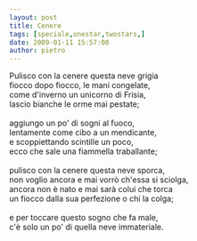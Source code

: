 ```yaml
---
layout: post
title: Cenere
tags: [speciale,onestar,twostars,]
date: 2009-01-11 15:57:00
author: pietro
---
```

Pulisco con la cenere questa neve grigia<br/>fiocco dopo fiocco, le mani congelate,<br/>come d'inverno un unicorno di Frisia,<br/>lascio bianche le orme mai pestate;<br/><br/>aggiungo un po' di sogni al fuoco,<br/>lentamente come cibo a un mendicante,<br/>e scoppiettando scintille un poco,<br/>ecco che sale una fiammella traballante;<br/><br/>pulisco con la cenere questa neve sporca,<br/>non voglio ancora e mai vorrò ch'essa si sciolga,<br/>ancora non è nato e mai sarà colui che torca<br/>un fiocco dalla sua perfezione o chi la colga;<br/><br/>e per toccare questo sogno che fa male,<br/>c'è solo un po' di quella neve immateriale.
